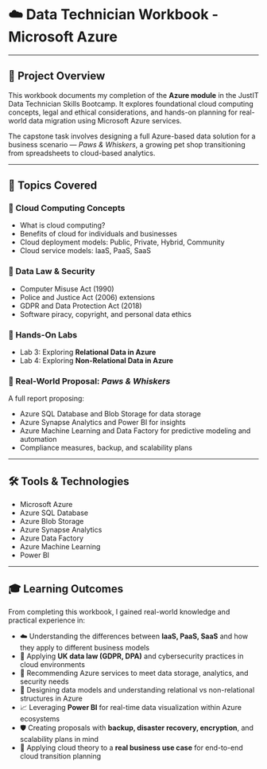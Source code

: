 # ☁️ Data Technician Workbook - Microsoft Azure

---

## 📘 Project Overview

This workbook documents my completion of the **Azure module** in the JustIT Data Technician Skills Bootcamp. It explores foundational cloud computing concepts, legal and ethical considerations, and hands-on planning for real-world data migration using Microsoft Azure services.

The capstone task involves designing a full Azure-based data solution for a business scenario — *Paws & Whiskers*, a growing pet shop transitioning from spreadsheets to cloud-based analytics.

---

## 📁 Topics Covered

### 🧠 Cloud Computing Concepts
- What is cloud computing?
- Benefits of cloud for individuals and businesses
- Cloud deployment models: Public, Private, Hybrid, Community
- Cloud service models: IaaS, PaaS, SaaS

### 🔐 Data Law & Security
- Computer Misuse Act (1990)
- Police and Justice Act (2006) extensions
- GDPR and Data Protection Act (2018)
- Software piracy, copyright, and personal data ethics

### 🧪 Hands-On Labs
- Lab 3: Exploring **Relational Data in Azure**
- Lab 4: Exploring **Non-Relational Data in Azure**

### 🏢 Real-World Proposal: *Paws & Whiskers*
A full report proposing:
- Azure SQL Database and Blob Storage for data storage
- Azure Synapse Analytics and Power BI for insights
- Azure Machine Learning and Data Factory for predictive modeling and automation
- Compliance measures, backup, and scalability plans

---

## 🛠️ Tools & Technologies

- Microsoft Azure
- Azure SQL Database
- Azure Blob Storage
- Azure Synapse Analytics
- Azure Data Factory
- Azure Machine Learning
- Power BI

---

## 🎓 Learning Outcomes

From completing this workbook, I gained real-world knowledge and practical experience in:

- ☁️ Understanding the differences between **IaaS, PaaS, SaaS** and how they apply to different business models
- 🔐 Applying **UK data law (GDPR, DPA)** and cybersecurity practices in cloud environments
- 🧱 Recommending Azure services to meet data storage, analytics, and security needs
- 🧠 Designing data models and understanding relational vs non-relational structures in Azure
- 📈 Leveraging **Power BI** for real-time data visualization within Azure ecosystems
- 🛡️ Creating proposals with **backup, disaster recovery, encryption**, and scalability plans in mind
- 🧩 Applying cloud theory to a **real business use case** for end-to-end cloud transition planning
